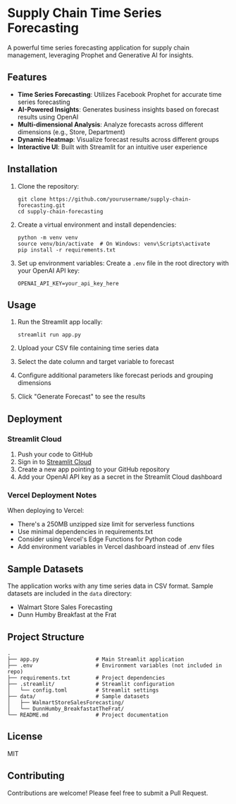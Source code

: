 # Supply Chain Time Series Forecasting

A powerful time series forecasting application for supply chain management, leveraging Prophet and Generative AI for insights.

## Features

- **Time Series Forecasting**: Utilizes Facebook Prophet for accurate time series forecasting
- **AI-Powered Insights**: Generates business insights based on forecast results using OpenAI
- **Multi-dimensional Analysis**: Analyze forecasts across different dimensions (e.g., Store, Department)
- **Dynamic Heatmap**: Visualize forecast results across different groups
- **Interactive UI**: Built with Streamlit for an intuitive user experience

## Installation

1. Clone the repository:
   ```
   git clone https://github.com/yourusername/supply-chain-forecasting.git
   cd supply-chain-forecasting
   ```

2. Create a virtual environment and install dependencies:
   ```
   python -m venv venv
   source venv/bin/activate  # On Windows: venv\Scripts\activate
   pip install -r requirements.txt
   ```

3. Set up environment variables:
   Create a `.env` file in the root directory with your OpenAI API key:
   ```
   OPENAI_API_KEY=your_api_key_here
   ```

## Usage

1. Run the Streamlit app locally:
   ```
   streamlit run app.py
   ```

2. Upload your CSV file containing time series data
3. Select the date column and target variable to forecast
4. Configure additional parameters like forecast periods and grouping dimensions
5. Click "Generate Forecast" to see the results

## Deployment

### Streamlit Cloud

1. Push your code to GitHub
2. Sign in to [Streamlit Cloud](https://streamlit.io/cloud)
3. Create a new app pointing to your GitHub repository
4. Add your OpenAI API key as a secret in the Streamlit Cloud dashboard

### Vercel Deployment Notes

When deploying to Vercel:
- There's a 250MB unzipped size limit for serverless functions
- Use minimal dependencies in requirements.txt
- Consider using Vercel's Edge Functions for Python code
- Add environment variables in Vercel dashboard instead of .env files

## Sample Datasets

The application works with any time series data in CSV format. Sample datasets are included in the `data` directory:
- Walmart Store Sales Forecasting
- Dunn Humby Breakfast at the Frat

## Project Structure

```
.
├── app.py                  # Main Streamlit application
├── .env                    # Environment variables (not included in repo)
├── requirements.txt        # Project dependencies
├── .streamlit/             # Streamlit configuration
│   └── config.toml         # Streamlit settings
├── data/                   # Sample datasets
│   ├── WalmartStoreSalesForecasting/
│   └── DunnHumby_BreakfastatTheFrat/
└── README.md               # Project documentation
```

## License

MIT

## Contributing

Contributions are welcome! Please feel free to submit a Pull Request.
